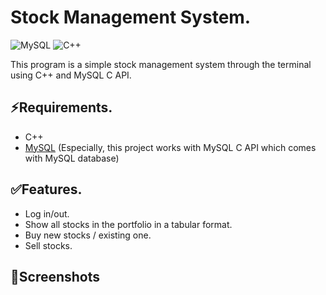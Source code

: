 # Stock Management System.
![MySQL](https://img.shields.io/badge/mysql-%2300f.svg?style=for-the-badge&logo=mysql&logoColor=white)
![C++](https://img.shields.io/badge/c++-%2300599C.svg?style=for-the-badge&logo=c%2B%2B&logoColor=white)

This program is a simple stock management system through the terminal using C++ and MySQL C API. 

## ⚡️Requirements.
* C++
* [MySQL](https://www.mysql.com/) (Especially, this project works with MySQL C API which comes with MySQL database)

## ✅Features.
* Log in/out.
* Show all stocks in the portfolio in a tabular format.
* Buy new stocks / existing one.
* Sell stocks.

## 📸Screenshots

